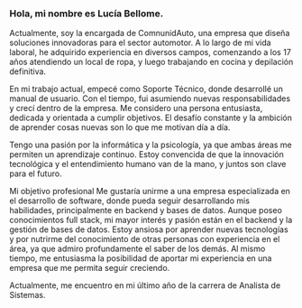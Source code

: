 ### Hola, mi nombre es Lucía Bellome.
Actualmente, soy la encargada de ComnunidAuto, una empresa que diseña soluciones innovadoras para el sector automotor. A lo largo de mi vida laboral, he adquirido experiencia en diversos campos, comenzando a los 17 años atendiendo un local de ropa, y luego trabajando en cocina y depilación definitiva.

En mi trabajo actual, empecé como Soporte Técnico, donde desarrollé un manual de usuario. Con el tiempo, fui asumiendo nuevas responsabilidades y crecí dentro de la empresa. Me considero una persona entusiasta, dedicada y orientada a cumplir objetivos. El desafío constante y la ambición de aprender cosas nuevas son lo que me motivan día a día.

Tengo una pasión por la informática y la psicología, ya que ambas áreas me permiten un aprendizaje continuo. Estoy convencida de que la innovación tecnológica y el entendimiento humano van de la mano, y juntos son clave para el futuro.

Mi objetivo profesional
Me gustaría unirme a una empresa especializada en el desarrollo de software, donde pueda seguir desarrollando mis habilidades, principalmente en backend y bases de datos. Aunque poseo conocimientos full stack, mi mayor interés y pasión están en el backend y la gestión de bases de datos. Estoy ansiosa por aprender nuevas tecnologías y por nutrirme del conocimiento de otras personas con experiencia en el área, ya que admiro profundamente el saber de los demás. Al mismo tiempo, me entusiasma la posibilidad de aportar mi experiencia en una empresa que me permita seguir creciendo.

Actualmente, me encuentro en mi último año de la carrera de Analista de Sistemas.
